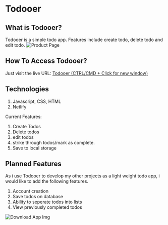 # Todooer
## What is Todooer?
Todooer is a simple todo app. Features include create todo, delete todo and edit todo.
![Product Page](https://github.com/jack-king1/React-ToDo/blob/main/ReadmePhotos/home.jpg)

## How To Access Todooer?
Just visit the live URL: [Todooer (CTRL/CMD + Click for new window)](https://todooer.netlify.app/)

## Technologies
1. Javascript, CSS, HTML
2. Netlify

Current Features:
1. Create Todos
2. Delete todos
3. edit todos
4. strike through todos/mark as complete.
5. Save to local storage

## Planned Features
As i use Todooer to develop my other projects as a light weight todo app, i would like to add the following features.
1. Account creation
2. Save todos on database
3. Ability to seperate todos into lists
4. View previously completed todos

![Download App Img](https://github.com/jack-king1/React-ToDo/blob/main/ReadmePhotos/editpage.jpg)
